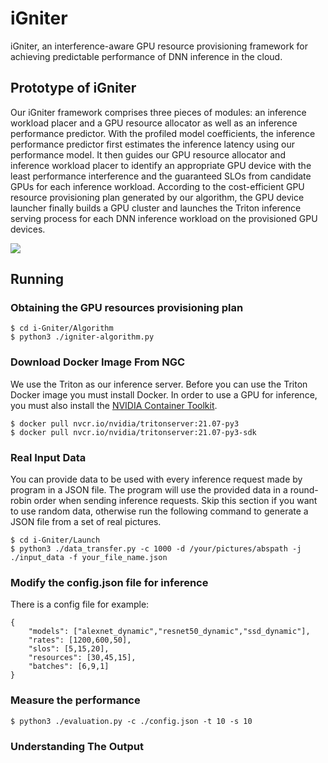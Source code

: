# iGniter
iGniter, an interference-aware GPU resource provisioning framework for achieving predictable performance of DNN inference in the cloud. 

## Prototype of iGniter

Our iGniter framework comprises three pieces of modules: an inference workload placer and a GPU resource allocator as well as an inference performance predictor. With the profiled model coefficients, the inference performance predictor first estimates the inference latency using our performance model. It then guides our GPU resource allocator and inference workload placer to identify an appropriate GPU device with the least performance interference and the guaranteed SLOs from candidate GPUs for each inference workload. According to the cost-efficient GPU resource provisioning plan generated by our algorithm, the GPU device launcher finally builds a GPU cluster and launches the Triton inference serving process for each DNN inference workload on the provisioned GPU devices.

![](https://github.com/icloud-ecnu/igniter/blob/main/images/prototype.png)

## Running

### Obtaining the GPU resources provisioning plan

```
$ cd i-Gniter/Algorithm
$ python3 ./igniter-algorithm.py
```

### Download Docker Image From NGC
We use the Triton as our inference server. Before you can use the Triton Docker image you must install Docker. In order to use a GPU for inference, you must also install the [NVIDIA Container Toolkit](https://github.com/NVIDIA/nvidia-docker).
```
$ docker pull nvcr.io/nvidia/tritonserver:21.07-py3
$ docker pull nvcr.io/nvidia/tritonserver:21.07-py3-sdk
```

### Real Input Data
You can provide data to be used with every inference request made by program in a JSON file. The program will use the provided data in a round-robin order when sending inference requests. Skip this section if you want to use random data, otherwise run the following command to generate a JSON file from a set of real pictures.

```
$ cd i-Gniter/Launch
$ python3 ./data_transfer.py -c 1000 -d /your/pictures/abspath -j ./input_data -f your_file_name.json
```

### Modify the config.json file for inference
There is a config file for example:
```
{
    "models": ["alexnet_dynamic","resnet50_dynamic","ssd_dynamic"],
    "rates": [1200,600,50],
    "slos": [5,15,20],
    "resources": [30,45,15],
    "batches": [6,9,1]
}
```

### Measure the performance

```
$ python3 ./evaluation.py -c ./config.json -t 10 -s 10
```

### Understanding The Output
